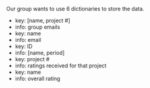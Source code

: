 <p>Our group wants to use 6 dictionaries to store the data.</p>
<ul>
<li>key: [name, project #]</li>
<li>info: group emails</li>
<li>key: name</li>
<li>info: email</li>
<li>key: ID</li>
<li>info: [name, period]</li>
<li>key: project #</li>
<li>info: ratings received for that project</li>
<li>key: name</li>
<li>info: overall rating</li>
</ul>